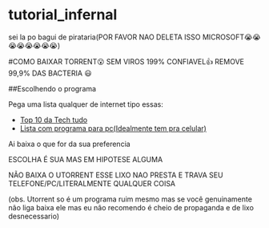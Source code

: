 # tutorial_infernal
sei la po bagui de pirataria(POR FAVOR NAO DELETA ISSO MICROSOFT😭😭😭😭😭😭😭😭)

#COMO BAIXAR TORRENT😮 SEM VIROS 199% CONFIAVEL👍 REMOVE 99,9% DAS BACTERIA 😃

##Escolhendo o programa 

Pega uma lista qualquer de internet tipo essas:

- [Top 10 da Tech tudo](https://www.tecmundo.com.br/torrent/63188-10-melhores-clientes-torrent-android.htm)
- [Lista com programa para pc(Idealmente tem pra celular)](https://www.apptuts.net/tutorial/mac/top-6-alternativas-ao-utorrent/) 



Ai baixa o que for da sua preferencia

ESCOLHA É SUA MAS EM HIPOTESE ALGUMA 

NÃO BAIXA O UTORRENT ESSE LIXO NAO PRESTA E TRAVA SEU TELEFONE/PC/LITERALMENTE QUALQUER COISA

(obs. Utorrent so é um programa ruim mesmo mas se você genuinamente não liga baixa ele mas eu não recomendo é cheio de propaganda e de lixo desnecessario)
